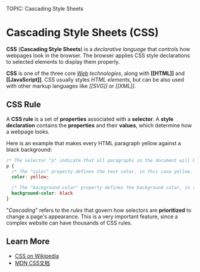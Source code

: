 TOPIC: Cascading Style Sheets

# Cascading Style Sheets (CSS)

**CSS** (**Cascading Style Sheets**) is a *declarative language* that controls how webpages look in the
browser. The browser applies CSS style declarations to selected elements to display them properly.

**CSS** is one of the three core *[Web](/en/glossary/World_Wide_Web) technologies*, along with **[[HTML]]**
and **[[JavaScript]]**. CSS usually styles *HTML elements*, but can be also used with other markup
languages like *[[SVG]]* or *[[XML]]*.

## CSS Rule

A **CSS rule** is a set of **properties** associated with a **selector**.
A **style declaration** contains the **properties** and their **values**,
which determine how a webpage looks.

Here is an example that makes every
HTML paragraph yellow against a black background:

```css
/* The selector "p" indicate that all paragraphs in the document will be affected by that rule */
p {
  /* The "color" property defines the text color, in this case yellow. */
  color: yellow;

  /* The "background-color" property defines the background color, in this case black. */
  background-color: black
}
```

"*Cascading*" refers to the *rules* that govern how selectors are **prioritized** to change a page's
appearance. This is a very important feature, since a complex website can have thousands of CSS rules.

## Learn More

- [CSS on Wikipedia](https://en.wikipedia.org/wiki/CSS)
- [MDN CSS文档](https://developer.mozilla.org/en-US/docs/Web/css "MDN CSS文档")
